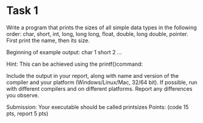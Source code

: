 # Task 1
Write a program that prints the sizes of all simple data types in the following order: 
    char, short, int, long, long long, float, double, long double, pointer.
First print the name, then its size.

Beginning of example output:
    char 1
    short 2
    ...

Hint: This can be achieved using the printf()command:

Include the output in your report, along with name and version of the compiler and your platform (Windows/Linux/Mac, 32/64 bit). 
If possible, run with different compilers and on different platforms. 
Report any differences you observe.

Submission: Your executable should be called printsizes
Points: (code 15 pts, report 5 pts)